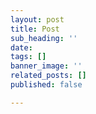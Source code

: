 ```yaml
---
layout: post
title: Post
sub_heading: ''
date: 
tags: []
banner_image: ''
related_posts: []
published: false

---
```

